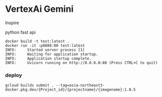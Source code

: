 # VertexAi Gemini
Inspire

python fast api

```
docker build -t test:latest .
docker run -it -p8888:80 test:latest
INFO:     Started server process [1]
INFO:     Waiting for application startup.
INFO:     Application startup complete.
INFO:     Uvicorn running on http://0.0.0.0:80 (Press CTRL+C to quit)
```

### deploy
```
gcloud builds submit . --tag=asia-northeast3-docker.pkg.dev/{Project_id}/{projectname}/{imagename}:1.0.5

```